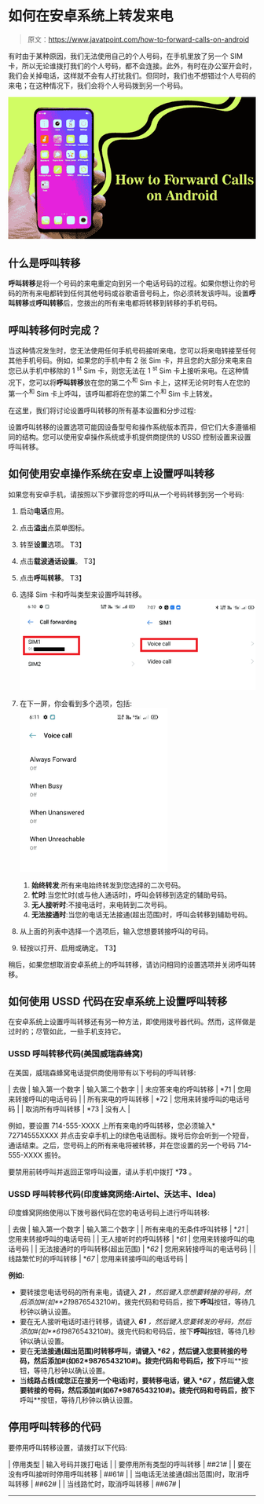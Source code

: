 # 如何在安卓系统上转发来电

> 原文：<https://www.javatpoint.com/how-to-forward-calls-on-android>

有时由于某种原因，我们无法使用自己的个人号码，在手机里放了另一个 SIM 卡，所以无论谁拨打我们的个人号码，都不会连接。此外，有时在办公室开会时，我们会关掉电话，这样就不会有人打扰我们。但同时，我们也不想错过个人号码的来电；在这种情况下，我们会将个人号码拨到另一个号码。

![How to Forward Calls on Android](img/d54e3b80a53dda2c328ce67781a83b3d.png)

## 什么是呼叫转移

**呼叫转移**是将一个号码的来电重定向到另一个电话号码的过程。如果你想让你的号码的所有来电都转到任何其他号码或谷歌语音号码上，你必须转发该呼叫。设置**呼叫转移**或**呼叫转移**后，您拨出的所有来电都将转移到转移的手机号码。

## 呼叫转移何时完成？

当这种情况发生时，您无法使用任何手机号码接听来电，您可以将来电转接至任何其他手机号码。例如，如果您的手机中有 2 张 Sim 卡，并且您的大部分来电来自您已从手机中移除的 1 <sup>st</sup> Sim 卡，则您无法在 1 <sup>st</sup> Sim 卡上接听来电。在这种情况下，您可以将**呼叫转移**放在您的第二个<sup>和</sup> Sim 卡上，这样无论何时有人在您的第一个<sup>和</sup> Sim 卡上呼叫，该呼叫都将在您的第二个<sup>和</sup> Sim 卡上转发。

在这里，我们将讨论设置呼叫转移的所有基本设置和分步过程:

设置呼叫转移的设置选项可能因设备型号和操作系统版本而异，但它们大多遵循相同的结构。您可以使用安卓操作系统或手机提供商提供的 USSD 控制设置来设置呼叫转移。

## 如何使用安卓操作系统在安卓上设置呼叫转移

如果您有安卓手机，请按照以下步骤将您的呼叫从一个号码转移到另一个号码:

1.  启动**电话**应用。
2.  点击**溢出**点菜单图标。
3.  转至**设置**选项。
    T3】
4.  点击**载波通话设置**。
    T3】
5.  点击**呼叫转移**。
    T3】
6.  选择 Sim 卡和呼叫类型来设置呼叫转移。
    ![How to Forward Calls on Android](img/be0a5339349df46e1f2e98c10d986b4d.png)
7.  在下一屏，你会看到多个选项，包括:
    ![How to Forward Calls on Android](img/acf2b987c4db3391dc65920b82353d42.png)

    1.  **始终转发**:所有来电始终转发到您选择的二次号码。
    2.  **忙时**:当您忙时(或与他人通话时)，呼叫会转移到选定的辅助号码。
    3.  **无人接听时**:不接电话时，来电转到二次号码。
    4.  **无法接通时**:当您的电话无法接通(超出范围)时，呼叫会转移到辅助号码。
8.  从上面的列表中选择一个选项后，输入您想要转接呼叫的号码。
9.  轻按以打开、启用或确定。
    T3】

稍后，如果您想取消安卓系统上的呼叫转移，请访问相同的设置选项并关闭呼叫转移。

## 如何使用 USSD 代码在安卓系统上设置呼叫转移

在安卓系统上设置呼叫转移还有另一种方法，即使用拨号器代码。然而，这样做是过时的；尽管如此，一些手机支持它。

### USSD 呼叫转移代码(美国威瑞森蜂窝)

在美国，威瑞森蜂窝电话提供商使用带有以下号码的呼叫转移:

| 去做 | 输入第一个数字 | 输入第二个数字 |
| 未应答来电的呼叫转移 | *71 | 您用来转接呼叫的电话号码 |
| 所有来电的呼叫转移 | *72 | 您用来转接呼叫的电话号码 |
| 取消所有呼叫转移 | *73 | 没有人 |

例如，要设置 714-555-XXXX 上所有来电的呼叫转移，您必须输入* 72714555XXXX 并点击安卓手机上的绿色电话图标。拨号后你会听到一个短音，通话结束。之后，您号码上的所有来电将被转移，并在您设置的另一个号码 714-555-XXXX 振铃。

要禁用前转呼叫并返回正常呼叫设置，请从手机中拨打 ***73** 。

### USSD 呼叫转移代码(印度蜂窝网络:Airtel、沃达丰、Idea)

印度蜂窝网络使用以下拨号器代码在您的电话号码上进行呼叫转移:

| 去做 | 输入第一个数字 | 输入第二个数字 |
| 所有来电的无条件呼叫转移 | **21* | 您用来转接呼叫的电话号码 |
| 无人接听时的呼叫转移 | **61* | 您用来转接呼叫的电话号码 |
| 无法接通时的呼叫转移(超出范围) | **62* | 您用来转接呼叫的电话号码 |
| 线路繁忙时的呼叫转移 | **67* | 您用来转接呼叫的电话号码 |

**例如:**

*   要转接您电话号码的所有来电，请键入 ****21*** ，然后键入您想要转接的号码，然后添加#(如**21*9876543210#)。拨完代码和号码后，按下**呼叫**按钮，等待几秒钟以确认设置。
*   要在无人接听电话时进行转移，请键入 ****61*** ，然后键入您要转发的号码，然后添加#(如**61*9876543210#)。拨完代码和号码后，按下**呼叫**按钮，等待几秒钟以确认设置。
*   要在**无法接通(超出范围)**时转移呼叫，请键入 ****62*** ，然后键入您要转接的号码，然后添加#(如**62*9876543210#)。拨完代码和号码后，按下**呼叫**按钮，等待几秒钟以确认设置。
*   当**线路占线(或您正在接另一个电话)时，要转移电话，**键入 ****67*** ，然后键入您要转接的号码，然后添加#(如**67*9876543210#)。拨完代码和号码后，按下**呼叫**按钮，等待几秒钟以确认设置。

## 停用呼叫转移的代码

要停用呼叫转移设置，请拨打以下代码:

| 停用类型 | 输入号码并拨打电话 |
| 要停用所有类型的呼叫转移 | ##21# |
| 要在没有呼叫接听时停用呼叫转移 | ##61# |
| 当电话无法接通(超出范围)时，取消呼叫转移 | ##62# |
| 当线路忙时，取消呼叫转移 | ##67# |

* * *